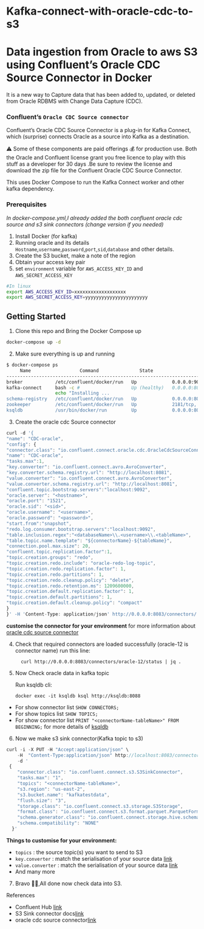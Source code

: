 # Kafka-connect-with-oracle-cdc-to-s3
# Data ingestion from Oracle to  aws S3 using Confluent’s Oracle CDC Source Connector in Docker 

It is a new way to Capture data that has been added to, updated, or deleted from Oracle RDBMS with Change Data Capture (CDC).
### Confluent’s `Oracle CDC Source connector`
Confluent’s Oracle CDC Source Connector is a plug-in for Kafka Connect, which (surprise) connects Oracle as a source into Kafka as a destination.

⚠️ Some of these components are paid offerings 💰 for production use. Both the Oracle and Confluent license grant you free licence to play with this stuff as a developer for 30 days .Be sure to review the license and download the zip file for the Confluent Oracle CDC Source Connector.

This uses Docker Compose to run the Kafka Connect worker and other kafka dependency.
### Prerequisites
*In docker-compose.yml,I already added the both confluent oracle cdc source and s3 sink connectors (change version if you needed)*
1. Install Docker (for kafka)
2. Running oracle and its details `Hostname`,`username`,`password`,`port`,`sid`,`database` and other details.
3. Create the S3 bucket, make a note of the region
4. Obtain your access key pair
5. set `environment` variable for `AWS_ACCESS_KEY_ID` and `AWS_SECRET_ACCESS_KEY` 

```bash
#In linux
export AWS_ACCESS_KEY_ID=xxxxxxxxxxxxxxxxxxx
export AWS_SECRET_ACCESS_KEY=yyyyyyyyyyyyyyyyyyyyyyy
```
## Getting Started
1. Clone this repo and Bring the Docker Compose up

```bash
docker-compose up -d
```

2. Make sure everything is up and running

```bash
$ docker-compose ps
     Name                  Command               State                    Ports
---------------------------------------------------------------------------------------------
broker            /etc/confluent/docker/run   Up             0.0.0.0:9092->9092/tcp
kafka-connect     bash -c #                   Up (healthy)   0.0.0.0:8083->8083/tcp, 9092/tcp
                  echo "Installing ...
schema-registry   /etc/confluent/docker/run   Up             0.0.0.0:8081->8081/tcp
zookeeper         /etc/confluent/docker/run   Up             2181/tcp, 2888/tcp, 3888/tcp
ksqldb            /usr/bin/docker/run         Up             0.0.0.0:8088->8088/tcp

```

3. Create the oracle cdc Source connector

```javascript
curl -d '{
"name": "CDC-oracle",
"config": {
"connector.class": "io.confluent.connect.oracle.cdc.OracleCdcSourceConnector",
"name": "CDC-oracle",
"tasks.max":1,
"key.converter": "io.confluent.connect.avro.AvroConverter",
"key.converter.schema.registry.url": "http://localhost:8081",
"value.converter": "io.confluent.connect.avro.AvroConverter",
"value.converter.schema.registry.url": "http://localhost:8081",
"confluent.topic.bootstrap.servers":"localhost:9092",
"oracle.server": "<hostname>",
"oracle.port": "1521",
"oracle.sid": "<sid>",
"oracle.username": "<username>",
"oracle.password": "<password>",
"start.from":"snapshot",
"redo.log.consumer.bootstrap.servers":"localhost:9092",
"table.inclusion.regex":"<databaseName>\\.<username>\\.<tableName>",
"table.topic.name.template": "${connectorName}-${tableName}",
"connection.pool.max.size": 20,
"confluent.topic.replication.factor":1,
"topic.creation.groups": "redo",
"topic.creation.redo.include": "oracle-redo-log-topic",
"topic.creation.redo.replication.factor": 1,
"topic.creation.redo.partitions": 1,
"topic.creation.redo.cleanup.policy": "delete",
"topic.creation.redo.retention.ms": 1209600000,
"topic.creation.default.replication.factor": 1,
"topic.creation.default.partitions": 1,
"topic.creation.default.cleanup.policy": "compact"
}
}' -H 'Content-Type: application/json' http://0.0.0.0:8083/connectors/
```
**customise the connector for your environment** for more information about [oracle cdc source connector](https://docs.confluent.io/kafka-connect-oracle-cdc/current/configuration-properties.html)

4. Check that required connectors are loaded successfully
  (oracle-12 is connector name)
  run this line:
   
         curl http://0.0.0.0:8083/connectors/oracle-12/status | jq .
5. Now Check oracle data in kafka topic

    Run ksqldb cli:
   
       docker exec -it ksqldb ksql http://ksqldb:8088

*  For show connector list `SHOW CONNECTORS;`
*  For show topics list `SHOW TOPICS;`
*  For show connector list `PRINT "<connectorName-tableName>" FROM BEGINNING;`
for more details of [ksqldb](https://docs.ksqldb.io/en/latest/developer-guide/ksqldb-reference/create-connector/) 
   
6. Now we make s3 sink connector(Kafka topic to s3)

```javascript
curl -i -X PUT -H "Accept:application/json" \
    -H  "Content-Type:application/json" http://localhost:8083/connectors/sink-s3/config \
    -d '
 {
    "connector.class": "io.confluent.connect.s3.S3SinkConnector",
    "tasks.max": "1",
    "topics": "<connectorName-tableName>",
    "s3.region": "us-east-2",
    "s3.bucket.name": "kafkatestdata",
    "flush.size": "3",
    "storage.class": "io.confluent.connect.s3.storage.S3Storage",
    "format.class": "io.confluent.connect.s3.format.parquet.ParquetFormat",
    "schema.generator.class": "io.confluent.connect.storage.hive.schema.DefaultSchemaGenerator",
    "schema.compatibility": "NONE"
  }'
```


**Things to customise for your environment:**

* `topics` :  the source topic(s) you want to send to S3
* `key.converter` : match the serialisation of your source data [link](https://www.confluent.io/blog/kafka-connect-deep-dive-converters-serialization-explained/)
* `value.converter` : match the serialisation of your source data [link](https://www.confluent.io/blog/kafka-connect-deep-dive-converters-serialization-explained/)
* And many more


7. Bravo 🎉🎉,All done now check data into S3.

References

* Confluent Hub [link](https://hub.confluent.io)
* S3 Sink connector docs[link](https://docs.confluent.io/current/connect/kafka-connect-s3/index.html#connect-s3)
* oracle cdc source connector[link](https://docs.confluent.io/kafka-connect-oracle-cdc/current/configuration-properties.html)
